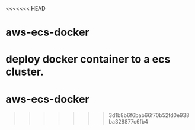 <<<<<<< HEAD
# aws-ecs-docker
deploy docker container to a ecs cluster.
=======
# aws-ecs-docker
>>>>>>> 3d1b8b6f6bab66f70b52fd0e938ba328877c6fb4
